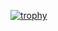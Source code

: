 [![trophy](https://github-profile-trophy.vercel.app/?username=jansepke&rank=-C,-B&theme=flat&margin-w=10&no-frame=true)](https://github.com/ryo-ma/github-profile-trophy)

